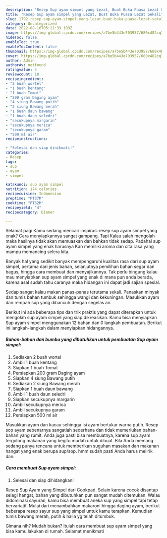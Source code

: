 ```yaml
---
description: "Resep Sup ayam simpel yang Lezat, Buat Buka Puasa Lezat Sekali"
title: "Resep Sup ayam simpel yang Lezat, Buat Buka Puasa Lezat Sekali"
slug: 1792-resep-sup-ayam-simpel-yang-lezat-buat-buka-puasa-lezat-sekali
category: Uncategorized
date: 2022-08-16T05:21:39.103Z
image: https://img-global.cpcdn.com/recipes/a7be5b443e703957/680x482cq70/sup-ayam-simpel-foto-resep-utama.jpg
hideToc: false
enableToc: true
enableTocContent: false
thumbnail: https://img-global.cpcdn.com/recipes/a7be5b443e703957/680x482cq70/sup-ayam-simpel-foto-resep-utama.jpg
cover: https://img-global.cpcdn.com/recipes/a7be5b443e703957/680x482cq70/sup-ayam-simpel-foto-resep-utama.jpg
author: Admin
authorAv: notfound
ratingvalue: 4
reviewcount: 18
recipeingredient:
- "2 buah wortel"
- "1 buah kentang"
- "1 buah Tomat"
- "200 gram Daging ayam"
- "4 siung Bawang putih"
- "2 siung Bawang merah"
- "1 buah daun bawang"
- "1 buah daun seledri"
- "secukupnya margarin"
- "secukupnya merica"
- "secukupnya garam"
- "500 ml air"
recipeinstructions:

- "Selesai dan siap dinikmati!"
categories:
- Resep
tags:
- sup
- ayam
- simpel

katakunci: sup ayam simpel 
nutrition: 174 calories
recipecuisine: Indonesian
preptime: "PT37M"
cooktime: "PT32M"
recipeyield: "4"
recipecategory: Dinner

---
```



Selamat pagi Kamu sedang mencari inspirasi resep sup ayam simpel yang enak? Cara menyiapkannya sangat gampang. Tapi Kalau salah mengolah maka hasilnya tidak akan memuaskan dan bahkan tidak sedap. Padahal sup ayam simpel yang enak harusnya Kan memiliki aroma dan cita rasa yang mampu memancing selera kita.


Banyak hal yang sedikit banyak mempengaruhi kualitas rasa dari sup ayam simpel, pertama dari jenis bahan, selanjutnya pemilihan bahan segar dan bagus, hingga cara membuat dan menyajikannya. Tak perlu bingung kalau mau menyiapkan sup ayam simpel yang enak di mana pun anda berada, karena asal sudah tahu caranya maka hidangan ini dapat jadi sajian spesial.

Sedap sangat kalau makan panas-panas terutama sekali. Panaskan minyak dan tumis bahan tumbuk sehingga wangi dan kekuningan. Masukkan ayam dan rempah sup yang dibancuh dengan segelas air.


Berikut ini ada beberapa tips dan trik praktis yang dapat diterapkan untuk mengolah sup ayam simpel yang siap dikreasikan. Kamu bisa menyiapkan Sup ayam simpel menggunakan 12 bahan dan 0 langkah pembuatan. Berikut ini langkah-langkah dalam menyiapkan hidangannya.

<!--inarticleads1-->

##### Bahan-bahan dan bumbu yang dibutuhkan untuk pembuatan Sup ayam simpel:

1. Sediakan 2 buah wortel
1. Ambil 1 buah kentang
1. Siapkan 1 buah Tomat
1. Persiapkan 200 gram Daging ayam
1. Siapkan 4 siung Bawang putih
1. Sediakan 2 siung Bawang merah
1. Siapkan 1 buah daun bawang
1. Ambil 1 buah daun seledri
1. Siapkan secukupnya margarin
1. Ambil secukupnya merica
1. Ambil secukupnya garam
1. Persiapkan 500 ml air


Masukkan ayam dan kacau sehingga isi ayam bertukar warna putih. Resep sop ayam sebenarnya sangatlah sederhana dan tidak memerlukan bahan-bahan yang rumit. Anda juga pasti bisa membuatnya, karena sup ayam tergolong makanan yang begitu mudah untuk dibuat. Bila Anda memang sedang punya rencana untuk memberikan suguhan masakan dan makanan hangat yang enak berupa sup/sop. hmm sudah pasti Anda harus melirik dan. 

<!--inarticleads2-->

##### Cara membuat Sup ayam simpel:


1. Selesai dan siap dihidangkan!

Resep Sup Ayam yang Simpel dari Cookpad. Selain karena cocok disantap selagi hangat, bahan yang dibutuhkan pun sangat mudah ditemukan. Walau didominasi sayuran, kamu bisa membuat aneka sup yang simpel tapi tetap bervariatif. Mulai dari menambahkan makaroni hingga daging ayam, berikut beberapa resep sayur sup yang simpel untuk kamu terapkan. Kemudian tumis bawang merah, putih &amp; halia yg telah ditumbuk. 

Gimana nih? Mudah bukan? Itulah cara membuat sup ayam simpel yang bisa kamu lakukan di rumah. Selamat menikmati
